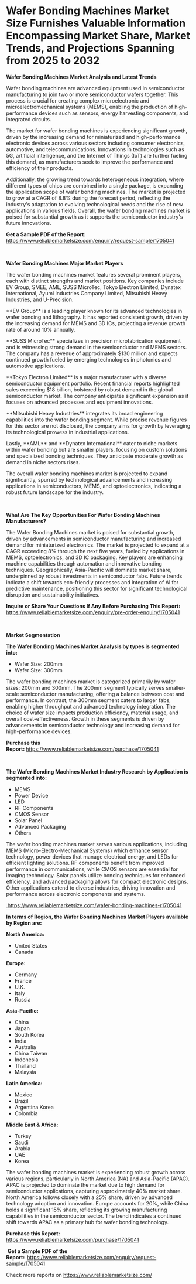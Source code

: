<p><h1>Wafer Bonding Machines Market Size Furnishes Valuable Information Encompassing Market Share, Market Trends, and Projections Spanning from 2025 to 2032</h1></p><p><strong>Wafer Bonding Machines Market Analysis and Latest Trends</strong></p>
<p><p>Wafer bonding machines are advanced equipment used in semiconductor manufacturing to join two or more semiconductor wafers together. This process is crucial for creating complex microelectronic and microelectromechanical systems (MEMS), enabling the production of high-performance devices such as sensors, energy harvesting components, and integrated circuits.</p><p>The market for wafer bonding machines is experiencing significant growth, driven by the increasing demand for miniaturized and high-performance electronic devices across various sectors including consumer electronics, automotive, and telecommunications. Innovations in technologies such as 5G, artificial intelligence, and the Internet of Things (IoT) are further fueling this demand, as manufacturers seek to improve the performance and efficiency of their products.</p><p>Additionally, the growing trend towards heterogeneous integration, where different types of chips are combined into a single package, is expanding the application scope of wafer bonding machines. The market is projected to grow at a CAGR of 8.8% during the forecast period, reflecting the industry's adaptation to evolving technological needs and the rise of new applications in various fields. Overall, the wafer bonding machines market is poised for substantial growth as it supports the semiconductor industry's future innovations.</p></p>
<p><strong>Get a Sample PDF of the Report:&nbsp;</strong> <a href="https://www.reliablemarketsize.com/enquiry/request-sample/1705041?utm_campaign=2731&utm_medium=2&utm_source=Github&utm_content=ia&utm_term=27032025&utm_id=wafer-bonding-machines">https://www.reliablemarketsize.com/enquiry/request-sample/1705041</a></p>
<p>&nbsp;</p>
<p><strong>Wafer Bonding Machines Major Market Players</strong></p>
<p><p>The wafer bonding machines market features several prominent players, each with distinct strengths and market positions. Key companies include EV Group, SMEE, AML, SUSS MicroTec, Tokyo Electron Limited, Dynatex International, Ayumi Industries Company Limited, Mitsubishi Heavy Industries, and U-Precision.</p><p>**EV Group** is a leading player known for its advanced technologies in wafer bonding and lithography. It has reported consistent growth, driven by the increasing demand for MEMS and 3D ICs, projecting a revenue growth rate of around 10% annually. </p><p>**SUSS MicroTec** specializes in precision microfabrication equipment and is witnessing strong demand in the semiconductor and MEMS sectors. The company has a revenue of approximately $130 million and expects continued growth fueled by emerging technologies in photonics and automotive applications.</p><p>**Tokyo Electron Limited** is a major manufacturer with a diverse semiconductor equipment portfolio. Recent financial reports highlighted sales exceeding $18 billion, bolstered by robust demand in the global semiconductor market. The company anticipates significant expansion as it focuses on advanced processes and equipment innovations.</p><p>**Mitsubishi Heavy Industries** integrates its broad engineering capabilities into the wafer bonding segment. While precise revenue figures for this sector are not disclosed, the company aims for growth by leveraging its technological prowess in industrial applications.</p><p>Lastly, **AML** and **Dynatex International** cater to niche markets within wafer bonding but are smaller players, focusing on custom solutions and specialized bonding techniques. They anticipate moderate growth as demand in niche sectors rises.</p><p>The overall wafer bonding machines market is projected to expand significantly, spurred by technological advancements and increasing applications in semiconductors, MEMS, and optoelectronics, indicating a robust future landscape for the industry.</p></p>
<p>&nbsp;</p>
<p><strong>What Are The Key Opportunities For Wafer Bonding Machines Manufacturers?</strong></p>
<p><p>The Wafer Bonding Machines market is poised for substantial growth, driven by advancements in semiconductor manufacturing and increased demand for miniaturized electronics. The market is projected to expand at a CAGR exceeding 8% through the next five years, fueled by applications in MEMS, optoelectronics, and 3D IC packaging. Key players are enhancing machine capabilities through automation and innovative bonding techniques. Geographically, Asia-Pacific will dominate market share, underpinned by robust investments in semiconductor fabs. Future trends indicate a shift towards eco-friendly processes and integration of AI for predictive maintenance, positioning this sector for significant technological disruption and sustainability initiatives.</p></p>
<p><strong>Inquire or Share Your Questions If Any Before Purchasing This Report:</strong> <a href="https://www.reliablemarketsize.com/enquiry/pre-order-enquiry/1705041?utm_campaign=2731&utm_medium=2&utm_source=Github&utm_content=ia&utm_term=27032025&utm_id=wafer-bonding-machines">https://www.reliablemarketsize.com/enquiry/pre-order-enquiry/1705041</a></p>
<p>&nbsp;</p>
<p><strong>Market Segmentation</strong></p>
<p><strong>The Wafer Bonding Machines Market Analysis by types is segmented into:</strong></p>
<p><ul><li>Wafer Size: 200mm</li><li>Wafer Size: 300mm</li></ul></p>
<p><p>The wafer bonding machines market is categorized primarily by wafer sizes: 200mm and 300mm. The 200mm segment typically serves smaller-scale semiconductor manufacturing, offering a balance between cost and performance. In contrast, the 300mm segment caters to larger fabs, enabling higher throughput and advanced technology integration. The choice of wafer size impacts production efficiency, material usage, and overall cost-effectiveness. Growth in these segments is driven by advancements in semiconductor technology and increasing demand for high-performance devices.</p></p>
<p><strong>Purchase this Report:&nbsp;</strong><a href="https://www.reliablemarketsize.com/purchase/1705041?utm_campaign=2731&utm_medium=2&utm_source=Github&utm_content=ia&utm_term=27032025&utm_id=wafer-bonding-machines">https://www.reliablemarketsize.com/purchase/1705041</a></p>
<p>&nbsp;</p>
<p><strong>The Wafer Bonding Machines Market Industry Research by Application is segmented into:</strong></p>
<p><ul><li>MEMS</li><li>Power Device</li><li>LED</li><li>RF Components</li><li>CMOS Sensor</li><li>Solar Panel</li><li>Advanced Packaging</li><li>Others</li></ul></p>
<p><p>The wafer bonding machines market serves various applications, including MEMS (Micro-Electro-Mechanical Systems) which enhance sensor technology, power devices that manage electrical energy, and LEDs for efficient lighting solutions. RF components benefit from improved performance in communications, while CMOS sensors are essential for imaging technology. Solar panels utilize bonding techniques for enhanced efficiency, and advanced packaging allows for compact electronic designs. Other applications extend to diverse industries, driving innovation and performance across electronic components and systems.</p></p>
<p><a href="https://www.reliablemarketsize.com/wafer-bonding-machines-r1705041?utm_campaign=2731&utm_medium=2&utm_source=Github&utm_content=ia&utm_term=27032025&utm_id=wafer-bonding-machines">&nbsp;https://www.reliablemarketsize.com/wafer-bonding-machines-r1705041</a></p>
<p><strong>In terms of Region, the Wafer Bonding Machines Market Players available by Region are:</strong></p>
<p>
    <p> <strong> North America: </strong>
        <ul>
            <li>United States</li>
            <li>Canada</li>
        </ul>
        </p> 
    <p> <strong> Europe: </strong>
        <ul>
            <li>Germany</li>
            <li>France</li>
            <li>U.K.</li>
            <li>Italy</li>
            <li>Russia</li>
        </ul>
        </p> 
    <p> <strong> Asia-Pacific: </strong>
        <ul>
            <li>China</li>
            <li>Japan</li>
            <li>South Korea</li>
            <li>India</li>
            <li>Australia</li>
            <li>China Taiwan</li>
            <li>Indonesia</li>
            <li>Thailand</li>
            <li>Malaysia</li>
        </ul>
        </p> 
    <p> <strong> Latin America: </strong>
        <ul>
            <li>Mexico</li>
            <li>Brazil</li>
            <li>Argentina Korea</li>
            <li>Colombia</li>
        </ul>
        </p> 
    <p> <strong> Middle East & Africa: </strong>
        <ul>
            <li>Turkey</li>
            <li>Saudi</li>
            <li>Arabia</li>
            <li>UAE</li>
            <li>Korea</li>
        </ul>
    </p>
    </p>
<p><p>The wafer bonding machines market is experiencing robust growth across various regions, particularly in North America (NA) and Asia-Pacific (APAC). APAC is projected to dominate the market due to high demand for semiconductor applications, capturing approximately 40% market share. North America follows closely with a 25% share, driven by advanced technology adoption and innovation. Europe accounts for 20%, while China holds a significant 15% share, reflecting its growing manufacturing capabilities in the semiconductor sector. The trend indicates a continued shift towards APAC as a primary hub for wafer bonding technology.</p></p>
<p><strong>Purchase this Report: </strong><a href="https://www.reliablemarketsize.com/purchase/1705041?utm_campaign=2731&utm_medium=2&utm_source=Github&utm_content=ia&utm_term=27032025&utm_id=wafer-bonding-machines">https://www.reliablemarketsize.com/purchase/1705041</a></p>
<p>&nbsp;<strong>Get a Sample PDF of the Report:&nbsp;&nbsp;</strong><a href="https://www.reliablemarketsize.com/enquiry/request-sample/1705041?utm_campaign=2731&utm_medium=2&utm_source=Github&utm_content=ia&utm_term=27032025&utm_id=wafer-bonding-machines">https://www.reliablemarketsize.com/enquiry/request-sample/1705041</a></p>
<p><strong></strong></p>
<p>Check more reports on <a href="https://www.reliablemarketsize.com/?utm_campaign=2731&utm_medium=2&utm_source=Github&utm_content=ia&utm_term=27032025&utm_id=wafer-bonding-machines">https://www.reliablemarketsize.com/</a></p>